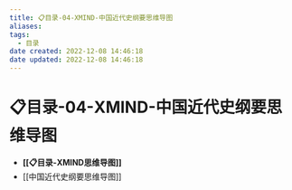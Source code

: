 ```yaml
---
title: 📋目录-04-XMIND-中国近代史纲要思维导图
aliases:
tags:
  - 目录
date created: 2022-12-08 14:46:18
date updated: 2022-12-08 14:46:18
---
```


# 📋目录-04-XMIND-中国近代史纲要思维导图

- **[[📋目录-XMIND思维导图]]**
- [[中国近代史纲要思维导图]]
